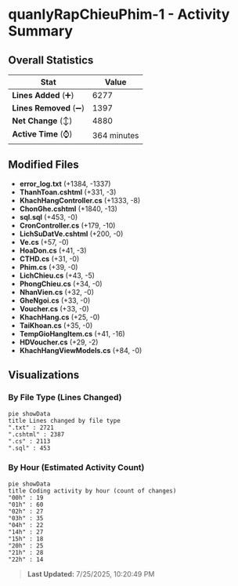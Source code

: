 # quanlyRapChieuPhim-1 - Activity Summary 

## Overall Statistics

| Stat                   | Value                                                             |
| ---------------------- | ----------------------------------------------------------------- |
| **Lines Added** (➕)   | 6277                                          |
| **Lines Removed** (➖) | 1397                                        |
| **Net Change** (↕)    | 4880                |
| **Active Time** (⌚)   | 364 minutes |


## Modified Files
- **error_log.txt** (+1384, -1337)
- **ThanhToan.cshtml** (+331, -3)
- **KhachHangController.cs** (+1333, -8)
- **ChonGhe.cshtml** (+1840, -13)
- **sql.sql** (+453, -0)
- **CronController.cs** (+179, -10)
- **LichSuDatVe.cshtml** (+200, -0)
- **Ve.cs** (+57, -0)
- **HoaDon.cs** (+41, -3)
- **CTHD.cs** (+31, -0)
- **Phim.cs** (+39, -0)
- **LichChieu.cs** (+43, -5)
- **PhongChieu.cs** (+34, -0)
- **NhanVien.cs** (+32, -0)
- **GheNgoi.cs** (+33, -0)
- **Voucher.cs** (+33, -0)
- **KhachHang.cs** (+25, -0)
- **TaiKhoan.cs** (+35, -0)
- **TempGioHangItem.cs** (+41, -16)
- **HDVoucher.cs** (+29, -2)
- **KhachHangViewModels.cs** (+84, -0)

## Visualizations

### By File Type (Lines Changed)

```mermaid
pie showData
title Lines changed by file type
".txt" : 2721
".cshtml" : 2387
".cs" : 2113
".sql" : 453
```

### By Hour (Estimated Activity Count)

```mermaid
pie showData
title Coding activity by hour (count of changes)
"00h" : 19
"01h" : 60
"02h" : 27
"03h" : 35
"04h" : 22
"14h" : 27
"15h" : 18
"20h" : 25
"21h" : 28
"22h" : 14
```


> **Last Updated:** 7/25/2025, 10:20:49 PM